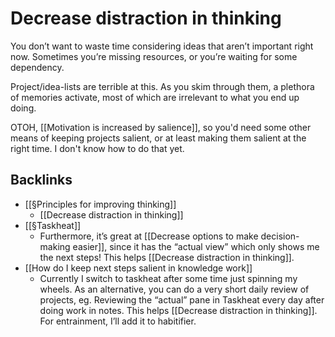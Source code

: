 # Decrease distraction in thinking
You don’t want to waste time considering ideas that aren’t important right now. Sometimes you’re missing resources, or you’re waiting for some dependency.

Project/idea-lists are terrible at this. As you skim through them, a plethora of memories activate, most of which are irrelevant to what you end up doing.

OTOH, [[Motivation is increased by salience]], so you'd need some other means of keeping projects salient, or at least making them salient at the right time. I don't know how to do that yet.

## Backlinks
* [[§Principles for improving thinking]]
	* [[Decrease distraction in thinking]]
* [[§Taskheat]]
	* Furthermore, it’s great at [[Decrease options to make decision-making easier]], since it has the “actual view” which only shows me the next steps! This helps [[Decrease distraction in thinking]].
* [[How do I keep next steps salient in knowledge work]]
	* Currently I switch to taskheat after some time just spinning my wheels. As an alternative, you can do a very short daily review of projects, eg. Reviewing the “actual” pane in Taskheat every day after doing work in notes. This helps [[Decrease distraction in thinking]]. For entrainment, I’ll add it to habitifier.

<!-- #Life -->

<!-- {BearID:BDD218FB-6A12-45CA-B2F7-B56CAAEF00AB-15756-000013041652B7D5} -->
